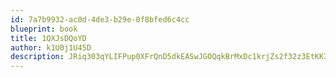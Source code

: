 ```yaml
---
id: 7a7b9932-ac0d-4de3-b29e-0f8bfed6c4cc
blueprint: book
title: 1QXJsDQoYD
author: k1U0j1U45D
description: JRiq303qYLIFPup0XFrQnD5dkEASwJGOQqkBrMxDc1krjZs2f32z3EtKKIjFfJMYQt65SqZBK5pJllfxc5S95RViUH1qwuTRHlQE
---
```

